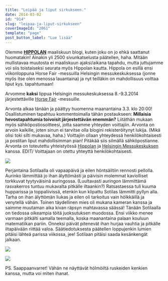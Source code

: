 ```yaml
---
title: "Leipää ja liput sirkukseen."
date: 2014-03-02
id: "914"
slug: "leipaa-ja-liput-sirkukseen"
coverImageId: "2061"
template: "page"
post_button_label: "Lue lisää"
---
```


Olemme **[HIPPOLAN](http://www.hippola.fi/)** maaliskuun blogi, kuten joku on jo ehkä saattanut huomatakin! Ainakin yli 2500 sivunkatselusta päätellen, haha. Mitään mullistavaa muutosta ei maaliskuun ajaksi/aikana tapahdu, mutta juttujamme voi siis toistaiseksi seurata myös Hippolan kautta. Hippola on esillä ensi viikonloppuna Horse Fair -messuilla Helsingin messukeskuksessa (jonne myös itse olen menossa lauantaina) ja nyt teilläkin on mahdollisuus voittaa liput kys. tapahtumaan!

Arvomme **kaksi** lippua Helsingin messukeskuksessa 8.-9.3.2014 järjestettäville [Horse Fair](http://www.messukeskus.com/Sites3/GoExpo2014/HelsinkiHorseFair) -messuille.

Arvonta alkaa tänään ja päättyy huomenna maanantaina 3.3. klo 20:00! Osallistuminen tapahtuu kommentoimalla tähän postaukseen: **Millaisia hevostapahtumia toivoisit järjestettävän enemmän?** Liitäthän mukaan myös sähköpostiosoitteesi, jotta saamme yhteyden voittajiin. Arvonta on arvoin kaikille, joten sinun ei tarvitse olla blogini rekisteröitynyt lukija. (Mikä olisi toki silti mukavaa, haha.) Voittajiin ollaan yhteydessä henkilökohtaisesti ja postitan liput mahdollisimman pian! Pitäkää siis silmällä sähköpostianne. Arvonta on toteutettu yhteistyössä [Hippolan](http://www.hippola.fi/) ja [Helsingin Messukeskuksen](http://www.messukeskus.com/) kanssa. EDIT/ Voittajaan on otettu yhteyttä henkilökohtaisesti.

[![](/images/IMG_0191_.jpg)](http://3.bp.blogspot.com/-cmJy5coBFjE/UxMPW_k5qwI/AAAAAAAAH_4/Z6lH-wt7dRQ/s1600/IMG_0191_.jpg)

Perjantaina Sotilaalla oli vapaapäivä ja eilen höntsäiltiin rennosti pellolla. Aurinko lämmittää jo ihan älyttömästi ja päivisin molemmat kaviolliset torkkuvat tyytyväisinä auringossa. (Luultavasti auringon lämmittämä rasvakerros tuntuu mukavalta pitkälle iltaankin?) Ratsastaessa tuli kuuma hupparissa ja toppaliivissä, etenkin kun klipattu Sotilas lämmitti pyllyn alla. Tarha on ihan älyttömän liukas ja eilen oli tarkoitus vain hölkkäillä ja venytellä vähän. Toinen täydellinen mies oli mukana kameran kanssa ja saimme muutaman aika kivan räpsyn mahtavassa säässä! Tänään Sotilaalla on tiedossa oikeampia töitä juoksutuksen muodossa. Ensi viikko menee varmaan pitkälti samalla teemalla, koska maanantaina palaan kouluun matematiikan pariin. Onneksi päivät pitenevät ihan hurjaa vauhtia ja pitkälle iltapäivään riittää valoa. Säätiedotuksesta päätellen loppujenkin lumien pitäisi lähteä parissa viikossa, jee! Sotilaan pitäisi saada kesänkengät jalkaan.

[![](/images/sotilasrakene.jpg)](http://3.bp.blogspot.com/--YcN2Bdq3a0/UxMPXTYlnXI/AAAAAAAAIAA/w1nq26qOzko/s1600/sotilasrakene.jpg)

[![](/images/IMG_0009.JPG)](http://4.bp.blogspot.com/-THaYbffdaQM/UxMPXJgL_0I/AAAAAAAAH_8/bGBx5BgP9HY/s1600/IMG_0009.JPG)

PS. Saappaanvarret! Vähän ne näyttävät hölmöiltä ruskeiden kenkien kanssa, mutta voi miten ihanat.
